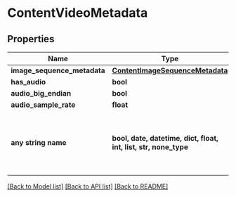 # ContentVideoMetadata


## Properties
Name | Type | Description | Notes
------------ | ------------- | ------------- | -------------
**image_sequence_metadata** | [**ContentImageSequenceMetadata**](ContentImageSequenceMetadata.md) |  | [optional] 
**has_audio** | **bool** |  | [optional] 
**audio_big_endian** | **bool** |  | [optional] 
**audio_sample_rate** | **float** |  | [optional] 
**any string name** | **bool, date, datetime, dict, float, int, list, str, none_type** | any string name can be used but the value must be the correct type | [optional]

[[Back to Model list]](../README.md#documentation-for-models) [[Back to API list]](../README.md#documentation-for-api-endpoints) [[Back to README]](../README.md)


